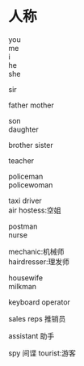 # 人称
you  
me  
i  
he  
she  

sir  

father
mother

son  
daughter   

brother
sister 

teacher 

policeman      
policewoman  

taxi driver  
air hostess:空姐  

postman  
nurse  

mechanic:机械师  
hairdresser:理发师  

housewife  
milkman  

keyboard operator 

sales reps  推销员  

assistant 助手   

spy 间谍
tourist:游客